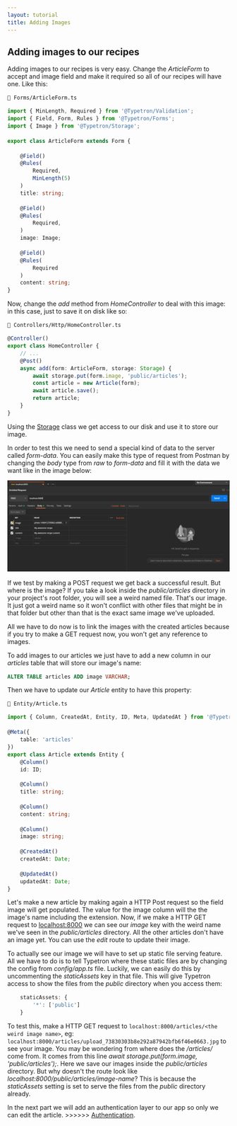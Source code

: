 ```yaml
---
layout: tutorial
title: Adding Images
---
```


## Adding images to our recipes

Adding images to our recipes is very easy. Change the _ArticleForm_ to accept and
image field and make it required so all of our recipes will have one. Like this:

```file-path
📁 Forms/ArticleForm.ts
```
```ts
import { MinLength, Required } from '@Typetron/Validation';
import { Field, Form, Rules } from '@Typetron/Forms';
import { Image } from '@Typetron/Storage';

export class ArticleForm extends Form {

    @Field()
    @Rules(
        Required,
        MinLength(5)
    )
    title: string;

    @Field()
    @Rules(
        Required,
    )
    image: Image;

    @Field()
    @Rules(
        Required
    )
    content: string;
}
```

Now, change the  _add_ method from _HomeController_ to deal with this image: in this
case, just to save it on disk like so:

```file-path
📁 Controllers/Http/HomeController.ts
```
```ts
@Controller()
export class HomeController {
    // ...
    @Post()
    async add(form: ArticleForm, storage: Storage) {
        await storage.put(form.image, 'public/articles');
        const article = new Article(form);
        await article.save();
        return article;
    }
}
```

Using the [Storage](/docs/files) class we get access to our disk and use it to store our image.

In order to test this we need to send a special kind of data to the server called
_form-data_. You can easily make this type of request from Postman by changing the
_body_ type from _raw_ to _form-data_ and fill it with the data we want like in the
image below:


<p align="center" class="window">
  <img src="/images/tutorials/blog/adding-image.jpg" />
</p> 

If we test by making a POST request we get back a successful result. But where is
the image? If you take a look inside the _public/articles_ directory in your 
project's root folder, you will see a weird named file. That's our image. It just 
got a weird name so it won't conflict with other files that might be in that folder
but other than that is the exact same image we've uploaded.

All we have to do now is to link the images with the created articles because if
you try to make a GET request now, you won't get any reference to images.

To add images to our articles we just have to add a new column in our _articles_
table that will store our image's name:

```sql
ALTER TABLE articles ADD image VARCHAR;
```

Then we have to update our _Article_ entity to have this property:

```file-path
📁 Entity/Article.ts
```
```ts
import { Column, CreatedAt, Entity, ID, Meta, UpdatedAt } from '@Typetron/Database';

@Meta({
    table: 'articles'
})
export class Article extends Entity {
    @Column()
    id: ID;

    @Column()
    title: string;

    @Column()
    content: string;

    @Column()
    image: string;

    @CreatedAt()
    createdAt: Date;

    @UpdatedAt()
    updatedAt: Date;
}
```

Let's make a new article by making again a HTTP Post request so the field image will get 
populated. The value for the image column will the the image's name including the extension. Now, if we make a HTTP GET 
request to [localhost:8000](http://localhost:8000) we can see our _image_ key with the weird name we've seen in 
the _public/articles_ directory. All the other articles don't have an image yet. You can use the _edit_ route to 
update their image.

To actually see our image we will have to set up static file serving feature. All we have to
do is to tell Typetron where these static files are by changing the config from _config/app.ts_
file. Luckily, we can easily do this by uncommenting the _staticAssets_ key in that file. 
This will give Typetron access to show the files from the _public_ directory when you access 
them:
```ts
    staticAssets: {
        '*': ['public']
    }
``` 

To test this, make a HTTP GET request to `localhost:8000/articles/<the weird image name>`, eg:
`localhost:8000/articles/upload_73830303b8e292a87942bfb6f46e0663.jpg` to see your image. You may be wondering from where
does the _/articles/_ come from. It comes from this line  _await storage.put(form.image, 'public/articles');_. Here we
save our images inside the _public/articles_ directory. But why doesn't the route look like _localhost:8000/public/articles/image-name_?
This is because the _staticAssets_ setting is set to serve the files from the _public_ directory already. 
 
In the next part we will add an authentication layer to our app so only we can edit the
 article. >>>>>> [Authentication](auth).
